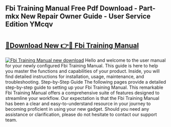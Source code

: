 ## Fbi Training Manual Free Pdf Download - Part-mkx New Repair Owner Guide - User Service Edition YMcqv

# <h2><a href="http://bc11925.oget.top/?id=Fbi+Training+Manual">🔗Download New 👉🔴 Fbi Training Manual</a></h2>

[![Fbi Training Manual new download](https://i.imgur.com/5g1atiW.png)](http://bc11925.oget.top/?id=Fbi+Training+Manual)
Hello and welcome to the user manual for your newly configured Fbi Training Manual. This guide is here to help you master the functions and capabilities of your product. Inside, you will find detailed instructions for installation, usage, maintenance, and troubleshooting. Step-by-Step Guide The following pages provide a detailed step-by-step guide to setting up your Fbi Training Manual. This remarkable Fbi Training Manual offers a comprehensive suite of features designed to streamline your workflow. Our expectation is that the Fbi Training Manual has been a clear and easy-to-understand resource in your journey to becoming proficient in using your new gadget. Should you need any assistance or clarification, please do not hesitate to contact our support team.
